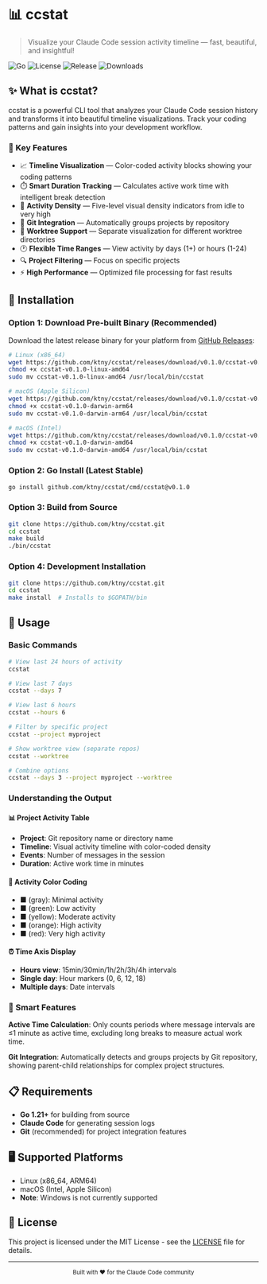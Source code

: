 # 📊 ccstat

> Visualize your Claude Code session activity timeline — fast, beautiful, and insightful!

![Go](https://img.shields.io/badge/go-%2300ADD8.svg?style=for-the-badge&logo=go&logoColor=white)
![License](https://img.shields.io/badge/license-MIT-blue.svg?style=for-the-badge)
![Release](https://img.shields.io/github/v/release/ktny/ccstat?style=for-the-badge)
![Downloads](https://img.shields.io/github/downloads/ktny/ccstat/total?style=for-the-badge)

## ✨ What is ccstat?

ccstat is a powerful CLI tool that analyzes your Claude Code session history and transforms it into beautiful timeline visualizations. Track your coding patterns and gain insights into your development workflow.

### 🎯 Key Features

- 📈 **Timeline Visualization** — Color-coded activity blocks showing your coding patterns
- ⏱️ **Smart Duration Tracking** — Calculates active work time with intelligent break detection
- 🎨 **Activity Density** — Five-level visual density indicators from idle to very high
- 📁 **Git Integration** — Automatically groups projects by repository
- 🌳 **Worktree Support** — Separate visualization for different worktree directories
- 🕐 **Flexible Time Ranges** — View activity by days (1+) or hours (1-24)
- 🔍 **Project Filtering** — Focus on specific projects
- ⚡ **High Performance** — Optimized file processing for fast results

## 🚀 Installation

### Option 1: Download Pre-built Binary (Recommended)

Download the latest release binary for your platform from [GitHub Releases](https://github.com/ktny/ccstat/releases):

```bash
# Linux (x86_64)
wget https://github.com/ktny/ccstat/releases/download/v0.1.0/ccstat-v0.1.0-linux-amd64
chmod +x ccstat-v0.1.0-linux-amd64
sudo mv ccstat-v0.1.0-linux-amd64 /usr/local/bin/ccstat

# macOS (Apple Silicon)
wget https://github.com/ktny/ccstat/releases/download/v0.1.0/ccstat-v0.1.0-darwin-arm64
chmod +x ccstat-v0.1.0-darwin-arm64
sudo mv ccstat-v0.1.0-darwin-arm64 /usr/local/bin/ccstat

# macOS (Intel)
wget https://github.com/ktny/ccstat/releases/download/v0.1.0/ccstat-v0.1.0-darwin-amd64
chmod +x ccstat-v0.1.0-darwin-amd64
sudo mv ccstat-v0.1.0-darwin-amd64 /usr/local/bin/ccstat

```

### Option 2: Go Install (Latest Stable)

```bash
go install github.com/ktny/ccstat/cmd/ccstat@v0.1.0
```

### Option 3: Build from Source

```bash
git clone https://github.com/ktny/ccstat.git
cd ccstat
make build
./bin/ccstat
```

### Option 4: Development Installation

```bash
git clone https://github.com/ktny/ccstat.git
cd ccstat
make install  # Installs to $GOPATH/bin
```

## 📖 Usage

### Basic Commands

```bash
# View last 24 hours of activity
ccstat

# View last 7 days
ccstat --days 7

# View last 6 hours
ccstat --hours 6

# Filter by specific project
ccstat --project myproject

# Show worktree view (separate repos)
ccstat --worktree

# Combine options
ccstat --days 3 --project myproject --worktree
```

### Understanding the Output

#### 📊 Project Activity Table
- **Project**: Git repository name or directory name
- **Timeline**: Visual activity timeline with color-coded density
- **Events**: Number of messages in the session
- **Duration**: Active work time in minutes

#### 🎨 Activity Color Coding
- **■** (gray): Minimal activity
- **■** (green): Low activity  
- **■** (yellow): Moderate activity
- **■** (orange): High activity
- **■** (red): Very high activity

#### ⏰ Time Axis Display
- **Hours view**: 15min/30min/1h/2h/3h/4h intervals
- **Single day**: Hour markers (0, 6, 12, 18)
- **Multiple days**: Date intervals

### 🧠 Smart Features

**Active Time Calculation**: Only counts periods where message intervals are ≤1 minute as active time, excluding long breaks to measure actual work time.

**Git Integration**: Automatically detects and groups projects by Git repository, showing parent-child relationships for complex project structures.

## 📋 Requirements

- **Go 1.21+** for building from source
- **Claude Code** for generating session logs
- **Git** (recommended) for project integration features

## 🖥️ Supported Platforms

- Linux (x86_64, ARM64)
- macOS (Intel, Apple Silicon)
- **Note**: Windows is not currently supported

## 📄 License

This project is licensed under the MIT License - see the [LICENSE](LICENSE) file for details.

---

<div align="center">
  <sub>Built with ❤️ for the Claude Code community</sub>
</div>
